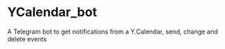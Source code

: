 # YCalendar_bot
A Telegram bot to get notifications from a Y.Calendar, send, change and delete events
